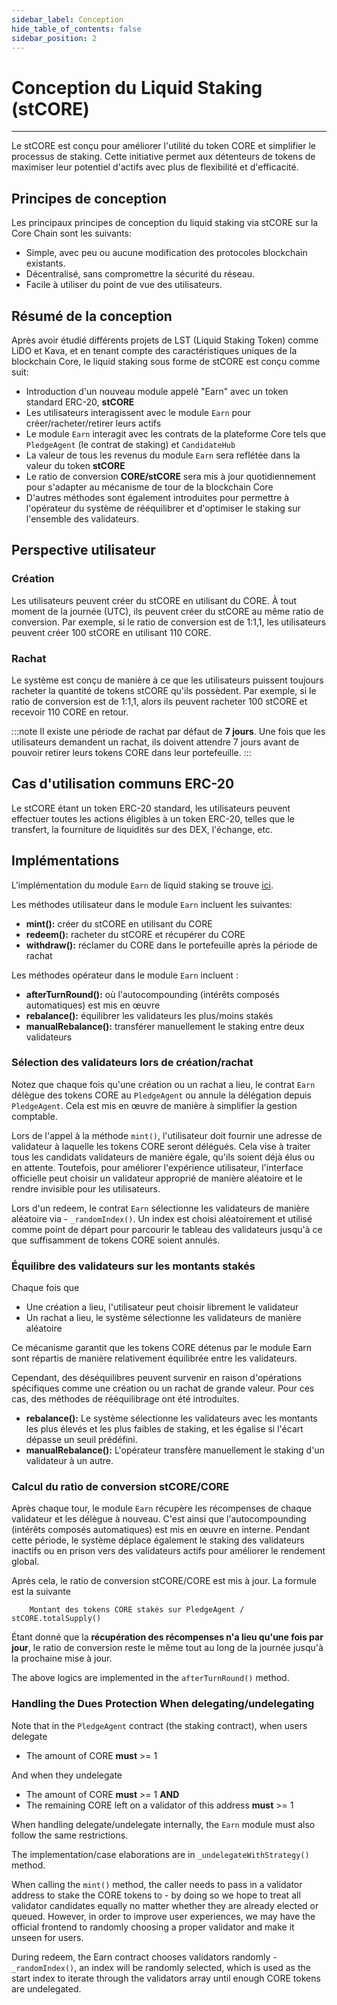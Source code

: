 ```yaml
---
sidebar_label: Conception
hide_table_of_contents: false
sidebar_position: 2
---
```


# Conception du Liquid Staking (stCORE)

---

Le stCORE est conçu pour améliorer l'utilité du token CORE et simplifier le processus de staking. Cette initiative permet aux détenteurs de tokens de maximiser leur potentiel d'actifs avec plus de flexibilité et d'efficacité.

## Principes de conception

Les principaux principes de conception du liquid staking via stCORE sur la Core Chain sont les suivants:

- Simple, avec peu ou aucune modification des protocoles blockchain existants.
- Décentralisé, sans compromettre la sécurité du réseau.
- Facile à utiliser du point de vue des utilisateurs.

## Résumé de la conception

Après avoir étudié différents projets de LST (Liquid Staking Token) comme LiDO et Kava, et en tenant compte des caractéristiques uniques de la blockchain Core, le liquid staking sous forme de stCORE est conçu comme suit:

- Introduction d'un nouveau module appelé "Earn" avec un token standard ERC-20, **stCORE**
- Les utilisateurs interagissent avec le module `Earn` pour créer/racheter/retirer leurs actifs
- Le module `Earn` interagit avec les contrats de la plateforme Core tels que `PledgeAgent` (le contrat de staking) et `CandidateHub`
- La valeur de tous les revenus du module `Earn` sera reflétée dans la valeur du token **stCORE**
- Le ratio de conversion **CORE/stCORE** sera mis à jour quotidiennement pour s'adapter au mécanisme de tour de la blockchain Core
- D'autres méthodes sont également introduites pour permettre à l'opérateur du système de rééquilibrer et d'optimiser le staking sur l'ensemble des validateurs.

## Perspective utilisateur

### Création

Les utilisateurs peuvent créer du stCORE en utilisant du CORE. À tout moment de la journée (UTC), ils peuvent créer du stCORE au même ratio de conversion. Par exemple, si le ratio de conversion est de 1:1,1, les utilisateurs peuvent créer 100 stCORE en utilisant 110 CORE.

### Rachat

Le système est conçu de manière à ce que les utilisateurs puissent toujours racheter la quantité de tokens stCORE qu'ils possèdent. Par exemple, si le ratio de conversion est de 1:1,1, alors ils peuvent racheter 100 stCORE et recevoir 110 CORE en retour.

:::note
Il existe une période de rachat par défaut de **7 jours**. Une fois que les utilisateurs demandent un rachat, ils doivent attendre 7 jours avant de pouvoir retirer leurs tokens CORE dans leur portefeuille.
:::

## Cas d'utilisation communs ERC-20

Le stCORE étant un token ERC-20 standard, les utilisateurs peuvent effectuer toutes les actions éligibles à un token ERC-20, telles que le transfert, la fourniture de liquidités sur des DEX, l'échange, etc.

## Implémentations

L'implémentation du module `Earn` de liquid staking se trouve [ici](https://github.com/coredao-org/Earn/blob/main/contracts/Earn.sol).

Les méthodes utilisateur dans le module `Earn` incluent les suivantes:

- **mint():** créer du stCORE en utilisant du CORE
- **redeem():** racheter du stCORE et récupérer du CORE
- **withdraw():** réclamer du CORE dans le portefeuille après la période de rachat

Les méthodes opérateur dans le module `Earn` incluent :

- **afterTurnRound():** où l'autocompounding (intérêts composés automatiques) est mis en œuvre
- **rebalance():** équilibrer les validateurs les plus/moins stakés
- **manualRebalance():** transférer manuellement le staking entre deux validateurs

### Sélection des validateurs lors de création/rachat

Notez que chaque fois qu'une création ou un rachat a lieu, le contrat `Earn` délègue des tokens CORE au `PledgeAgent` ou annule la délégation depuis `PledgeAgent`. Cela est mis en œuvre de manière à simplifier la gestion comptable.

Lors de l'appel à la méthode `mint()`, l'utilisateur doit fournir une adresse de validateur à laquelle les tokens CORE seront délégués. Cela vise à traiter tous les candidats validateurs de manière égale, qu'ils soient déjà élus ou en attente. Toutefois, pour améliorer l'expérience utilisateur, l'interface officielle peut choisir un validateur approprié de manière aléatoire et le rendre invisible pour les utilisateurs.

Lors d'un redeem, le contrat `Earn` sélectionne les validateurs de manière aléatoire via -  `_randomIndex()`. Un index est choisi aléatoirement et utilisé comme point de départ pour parcourir le tableau des validateurs jusqu'à ce que suffisamment de tokens CORE soient annulés.

### Équilibre des validateurs sur les montants stakés

Chaque fois que

- Une création a lieu, l'utilisateur peut choisir librement le validateur
- Un rachat a lieu, le système sélectionne les validateurs de manière aléatoire

Ce mécanisme garantit que les tokens CORE détenus par le module Earn sont répartis de manière relativement équilibrée entre les validateurs.

Cependant, des déséquilibres peuvent survenir en raison d'opérations spécifiques comme une création ou un rachat de grande valeur. Pour ces cas, des méthodes de rééquilibrage ont été introduites.

- **rebalance():** Le système sélectionne les validateurs avec les montants les plus élevés et les plus faibles de staking, et les égalise si l'écart dépasse un seuil prédéfini.
- **manualRebalance():** L'opérateur transfère manuellement le staking d'un validateur à un autre.

### Calcul du ratio de conversion stCORE/CORE

Après chaque tour, le module `Earn` récupère les récompenses de chaque validateur et les délègue à nouveau. C'est ainsi que l'autocompounding (intérêts composés automatiques) est mis en œuvre en interne. Pendant cette période, le système déplace également le staking des validateurs inactifs ou en prison vers des validateurs actifs pour améliorer le rendement global.

Après cela, le ratio de conversion stCORE/CORE est mis à jour. La formule est la suivante

```
    Montant des tokens CORE stakés sur PledgeAgent / stCORE.totalSupply() 
```

Étant donné que la **récupération des récompenses n'a lieu qu'une fois par jour**, le ratio de conversion reste le même tout au long de la journée jusqu'à la prochaine mise à jour.

The above logics are implemented in the `afterTurnRound()` method.

### Handling the Dues Protection When delegating/undelegating

Note that in the `PledgeAgent` contract (the staking contract), when users delegate

- The amount of CORE **must** >= 1

And when they undelegate

- The amount of CORE **must** >= 1 **AND**
- The remaining CORE left on a validator of this address **must** >= 1

When handling delegate/undelegate internally, the `Earn` module must also follow the same restrictions.

The implementation/case elaborations are in `_undelegateWithStrategy()` method.

When calling the `mint()` method, the caller needs to pass in a validator address to stake the CORE tokens to - by doing so we hope to treat all validator candidates equally no matter whether they are already elected or queued. However, in order to improve user experiences, we may have the official frontend to randomly choosing a proper validator and make it unseen for users.

During redeem, the Earn contract chooses validators randomly - ` _randomIndex()`, an index will be randomly selected, which is used as the start index to iterate through the validators array until enough CORE tokens are undelegated.
